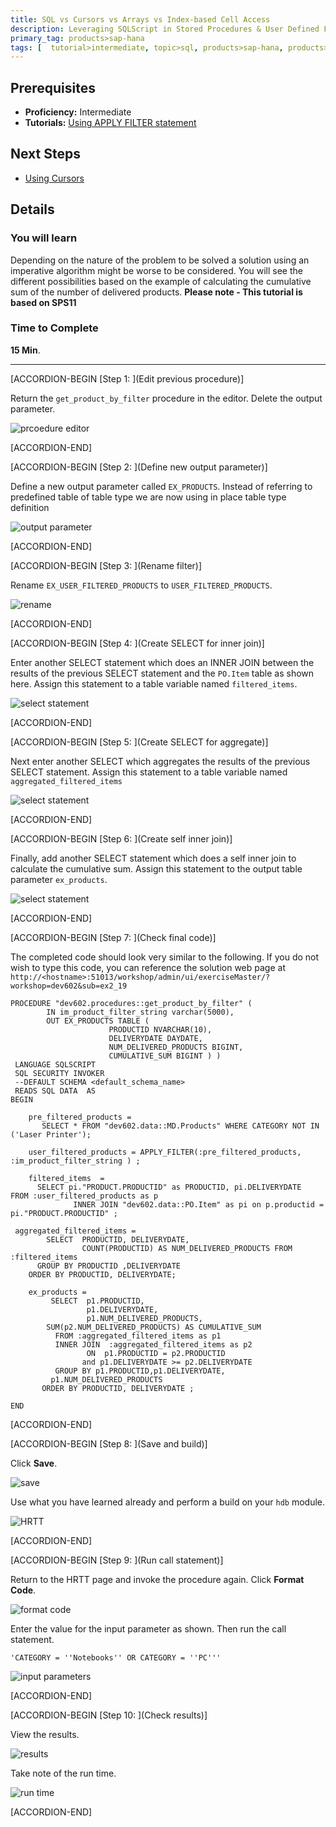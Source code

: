 ```yaml
---
title: SQL vs Cursors vs Arrays vs Index-based Cell Access
description: Leveraging SQLScript in Stored Procedures & User Defined Functions
primary_tag: products>sap-hana
tags: [  tutorial>intermediate, topic>sql, products>sap-hana, products>sap-hana\,-express-edition  ]
---
```

## Prerequisites  
- **Proficiency:** Intermediate
- **Tutorials:** [Using APPLY FILTER statement](https://www.sap.com/developer/tutorials/xsa-sqlscript-applyfilter.html)

## Next Steps
- [Using Cursors](https://www.sap.com/developer/tutorials/xsa-sqlscript-usingcursor.html)

## Details
### You will learn  
Depending on the nature of the problem to be solved a solution using an imperative algorithm might be worse to be considered. You will see the different possibilities based on the example of calculating the cumulative sum of the number of delivered products.
**Please note - This tutorial is based on SPS11**


### Time to Complete
**15 Min**.

---

[ACCORDION-BEGIN [Step 1: ](Edit previous procedure)]

Return the `get_product_by_filter` procedure in the editor. Delete the output parameter.

![prcoedure editor](1.png)


[ACCORDION-END]

[ACCORDION-BEGIN [Step 2: ](Define new output parameter)]

Define a new output parameter called `EX_PRODUCTS`. Instead of referring to predefined table of table type we are now using in place table type definition

![output parameter](2.png)


[ACCORDION-END]

[ACCORDION-BEGIN [Step 3: ](Rename filter)]

Rename `EX_USER_FILTERED_PRODUCTS` to `USER_FILTERED_PRODUCTS`.

![rename](3.png)


[ACCORDION-END]

[ACCORDION-BEGIN [Step 4: ](Create SELECT for inner join)]

Enter another SELECT statement which does an INNER JOIN between the results of the previous SELECT statement and the `PO.Item` table as shown here. Assign this statement to a table variable named `filtered_items`.

![select statement](4.png)


[ACCORDION-END]

[ACCORDION-BEGIN [Step 5: ](Create SELECT for aggregate)]

Next enter another SELECT which aggregates the results of the previous SELECT statement. Assign this statement to a table variable named `aggregated_filtered_items`

![select statement](5.png)


[ACCORDION-END]

[ACCORDION-BEGIN [Step 6: ](Create self inner join)]

Finally, add another SELECT statement which does a self inner join to calculate the cumulative sum. Assign this statement to the output table parameter `ex_products`.

![select statement](6.png)


[ACCORDION-END]

[ACCORDION-BEGIN [Step 7: ](Check final code)]

The completed code should look very similar to the following. If you do not wish to type this code, you can reference the solution web page at `http://<hostname>:51013/workshop/admin/ui/exerciseMaster/?workshop=dev602&sub=ex2_19`

```
PROCEDURE "dev602.procedures::get_product_by_filter" (        IN im_product_filter_string varchar(5000),        OUT EX_PRODUCTS TABLE (                      PRODUCTID NVARCHAR(10),                      DELIVERYDATE DAYDATE,                      NUM_DELIVERED_PRODUCTS BIGINT,                      CUMULATIVE_SUM BIGINT ) ) LANGUAGE SQLSCRIPT SQL SECURITY INVOKER --DEFAULT SCHEMA <default_schema_name> READS SQL DATA  ASBEGIN	pre_filtered_products =       SELECT * FROM "dev602.data::MD.Products" WHERE CATEGORY NOT IN ('Laser Printer');	user_filtered_products = APPLY_FILTER(:pre_filtered_products, :im_product_filter_string ) ;	filtered_items  =      SELECT pi."PRODUCT.PRODUCTID" as PRODUCTID, pi.DELIVERYDATE  		FROM :user_filtered_products as p              INNER JOIN "dev602.data::PO.Item" as pi on p.productid = 		pi."PRODUCT.PRODUCTID" ; aggregated_filtered_items =        SELECT  PRODUCTID, DELIVERYDATE,                COUNT(PRODUCTID) AS NUM_DELIVERED_PRODUCTS FROM :filtered_items      GROUP BY PRODUCTID ,DELIVERYDATE    ORDER BY PRODUCTID, DELIVERYDATE; 	ex_products =         SELECT  p1.PRODUCTID,                 p1.DELIVERYDATE,                 p1.NUM_DELIVERED_PRODUCTS,        SUM(p2.NUM_DELIVERED_PRODUCTS) AS CUMULATIVE_SUM             FROM :aggregated_filtered_items as p1          INNER JOIN  :aggregated_filtered_items as p2                 ON  p1.PRODUCTID = p2.PRODUCTID                        and p1.DELIVERYDATE >= p2.DELIVERYDATE            GROUP BY p1.PRODUCTID,p1.DELIVERYDATE,         p1.NUM_DELIVERED_PRODUCTS       ORDER BY PRODUCTID, DELIVERYDATE ;END
```


[ACCORDION-END]

[ACCORDION-BEGIN [Step 8: ](Save and build)]

Click **Save**.

![save](8.png)

Use what you have learned already and perform a build on your `hdb` module.

![HRTT](9.png)


[ACCORDION-END]

[ACCORDION-BEGIN [Step 9: ](Run call statement)]

Return to the HRTT page and invoke the procedure again.  Click **Format Code**.

![format code](10.png)

Enter the value for the input parameter as shown. Then run the call statement.

```
'CATEGORY = ''Notebooks'' OR CATEGORY = ''PC'''
```

![input parameters](11.png)


[ACCORDION-END]

[ACCORDION-BEGIN [Step 10: ](Check results)]

View the results.

![results](12.png)

Take note of the run time.

![run time](13.png)


[ACCORDION-END]

